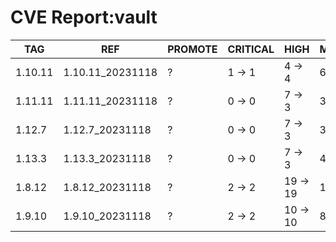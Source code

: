 # CVE Report:vault
|   TAG   |       REF        | PROMOTE | CRITICAL |   HIGH   |  MEDIUM  |  LOW   | UNKNOWN |
|---------|------------------|---------|----------|----------|----------|--------|---------|
| 1.10.11 | 1.10.11_20231118 | ?       | 1 -> 1   | 4 -> 4   | 6 -> 6   | 1 -> 1 | 0 -> 0  |
| 1.11.11 | 1.11.11_20231118 | ?       | 0 -> 0   | 7 -> 3   | 3 -> 3   | 0 -> 0 | 0 -> 0  |
| 1.12.7  | 1.12.7_20231118  | ?       | 0 -> 0   | 7 -> 3   | 3 -> 3   | 0 -> 0 | 0 -> 0  |
| 1.13.3  | 1.13.3_20231118  | ?       | 0 -> 0   | 7 -> 3   | 4 -> 4   | 0 -> 0 | 0 -> 0  |
| 1.8.12  | 1.8.12_20231118  | ?       | 2 -> 2   | 19 -> 19 | 13 -> 13 | 1 -> 1 | 0 -> 0  |
| 1.9.10  | 1.9.10_20231118  | ?       | 2 -> 2   | 10 -> 10 | 8 -> 8   | 1 -> 1 | 0 -> 0  |
